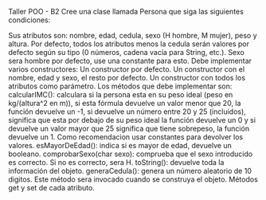 Taller POO - B2
Cree una clase llamada Persona que siga las siguientes condiciones:

Sus atributos son: nombre, edad, cedula, sexo (H hombre, M mujer), peso y altura.
Por defecto, todos los atributos menos la cedula serán valores por defecto según su tipo (0 números, cadena vacía para String, etc.). Sexo sera hombre por defecto, use una constante para esto.
Debe implementar varios constructores:
Un constructor por defecto.
Un constructor con el nombre, edad y sexo, el resto por defecto.
Un constructor con todos los atributos como parámetro.
Los métodos que debe implementar son:
calcularIMC(): calculara si la persona esta en su peso ideal (peso en kg/(altura^2  en m)), si esta fórmula devuelve un valor menor que 20, la función devuelve un -1, si devuelve un número entre 20 y 25 (incluidos), significa que esta por debajo de su peso ideal la función devuelve un 0  y si devuelve un valor mayor que 25 significa que tiene sobrepeso, la función devuelve un 1. Como recomendacion usar constantes para devolver los valores.
esMayorDeEdad(): indica si es mayor de edad, devuelve un booleano.
comprobarSexo(char sexo): comprueba que el sexo introducido es correcto. Si no es correcto, sera H.
toString(): devuelve toda la información del objeto.
generaCedula(): genera un número aleatorio de 10 digitos. Este método sera invocado cuando se construya el objeto.
Métodos get y set de cada atributo.
